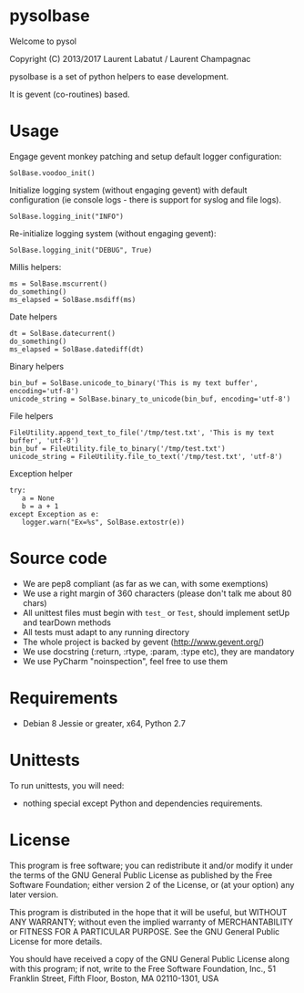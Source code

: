 pysolbase
============

Welcome to pysol

Copyright (C) 2013/2017 Laurent Labatut / Laurent Champagnac

pysolbase is a set of python helpers to ease development.

It is gevent (co-routines) based.

Usage
===============

Engage gevent monkey patching and setup default logger configuration:

`SolBase.voodoo_init()`

Initialize logging system (without engaging gevent) with default configuration (ie console logs - there is support for syslog and file logs).

`SolBase.logging_init("INFO")`

Re-initialize logging system (without engaging gevent):

`SolBase.logging_init("DEBUG", True)`

Millis helpers:

```
ms = SolBase.mscurrent()
do_something()
ms_elapsed = SolBase.msdiff(ms)
```

Date helpers

```
dt = SolBase.datecurrent()
do_something()
ms_elapsed = SolBase.datediff(dt)
```

Binary helpers

```
bin_buf = SolBase.unicode_to_binary('This is my text buffer', encoding='utf-8')
unicode_string = SolBase.binary_to_unicode(bin_buf, encoding='utf-8')
```

File helpers

```
FileUtility.append_text_to_file('/tmp/test.txt', 'This is my text buffer', 'utf-8')
bin_buf = FileUtility.file_to_binary('/tmp/test.txt')
unicode_string = FileUtility.file_to_text('/tmp/test.txt', 'utf-8')
```

Exception helper

```
try:
   a = None
   b = a + 1
except Exception as e:
   logger.warn("Ex=%s", SolBase.extostr(e))
```


Source code
===============

- We are pep8 compliant (as far as we can, with some exemptions)
- We use a right margin of 360 characters (please don't talk me about 80 chars)
- All unittest files must begin with `test_` or `Test`, should implement setUp and tearDown methods
- All tests must adapt to any running directory
- The whole project is backed by gevent (http://www.gevent.org/)
- We use docstring (:return, :rtype, :param, :type etc), they are mandatory
- We use PyCharm "noinspection", feel free to use them

Requirements
===============

- Debian 8 Jessie or greater, x64, Python 2.7

Unittests
===============

To run unittests, you will need:

- nothing special except Python and dependencies requirements.

License
===============

This program is free software; you can redistribute it and/or
modify it under the terms of the GNU General Public License
as published by the Free Software Foundation; either version 2
of the License, or (at your option) any later version.

This program is distributed in the hope that it will be useful,
but WITHOUT ANY WARRANTY; without even the implied warranty of
MERCHANTABILITY or FITNESS FOR A PARTICULAR PURPOSE.  See the
GNU General Public License for more details.

You should have received a copy of the GNU General Public License
along with this program; if not, write to the Free Software
Foundation, Inc., 51 Franklin Street, Fifth Floor, Boston, MA  02110-1301, USA


